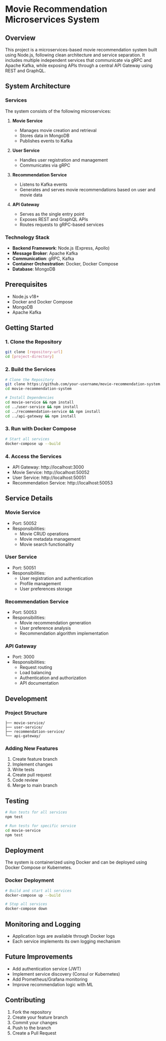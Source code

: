 # Movie Recommendation Microservices System

## Overview
This project is a microservices-based movie recommendation system built using Node.js, following clean architecture and service separation. It includes multiple independent services that communicate via gRPC and Apache Kafka, while exposing APIs through a central API Gateway using REST and GraphQL.


## System Architecture

### Services
The system consists of the following microservices:

1. **Movie Service**
   - Manages movie creation and retrieval
   - Stores data in MongoDB
   - Publishes events to Kafka

2. **User Service**
   - Handles user registration and management
   - Communicates via gRPC

3. **Recommendation Service**
   - Listens to Kafka events
   - Generates and serves movie recommendations based on user and movie data

4. **API Gateway**
   - Serves as the single entry point
   - Exposes REST and GraphQL APIs
   - Routes requests to gRPC-based services

### Technology Stack
- **Backend Framework**: Node.js (Express, Apollo)
- **Message Broker**: Apache Kafka
- **Communication**: gRPC, Kafka
- **Container Orchestration**: Docker, Docker Compose
- **Database**: MongoDB

## Prerequisites
- Node.js v18+
- Docker and Docker Compose
- MongoDB 
- Apache Kafka

## Getting Started

### 1. Clone the Repository
```bash
git clone [repository-url]
cd [project-directory]
```

### 2. Build the Services
```bash
# Clone the Repository
git clone https://github.com/your-username/movie-recommendation-system.git
cd movie-recommendation-system

# Install Dependencies
cd movie-service && npm install
cd ../user-service && npm install
cd ../recommendation-service && npm install
cd ../api-gateway && npm install
```

### 3. Run with Docker Compose
```bash
# Start all services
docker-compose up --build
```

### 4. Access the Services
- API Gateway: http://localhost:3000
- Movie Service: http://localhost:50052
- User Service: http://localhost:50051
- Recommendation Service: http://localhost:50053

## Service Details

### Movie Service
- Port: 50052
- Responsibilities:
  - Movie CRUD operations
  - Movie metadata management
  - Movie search functionality

### User Service
- Port: 50051
- Responsibilities:
  - User registration and authentication
  - Profile management
  - User preferences storage

### Recommendation Service
- Port: 50053
- Responsibilities:
  - Movie recommendation generation
  - User preference analysis
  - Recommendation algorithm implementation

### API Gateway
- Port: 3000
- Responsibilities:
  - Request routing
  - Load balancing
  - Authentication and authorization
  - API documentation

## Development

### Project Structure
```
├── movie-service/
├── user-service/
├── recommendation-service/
└── api-gateway/
```

### Adding New Features
1. Create feature branch
2. Implement changes
3. Write tests
4. Create pull request
5. Code review
6. Merge to main branch

## Testing
```bash
# Run tests for all services
npm test

# Run tests for specific service
cd movie-service
npm test
```

## Deployment
The system is containerized using Docker and can be deployed using Docker Compose or Kubernetes.

### Docker Deployment
```bash
# Build and start all services
docker-compose up --build

# Stop all services
docker-compose down
```

## Monitoring and Logging
- Application logs are available through Docker logs
- Each service implements its own logging mechanism

## Future Improvements
- Add authentication service (JWT)
- Implement service discovery (Consul or Kubernetes)
- Add Prometheus/Grafana monitoring
- Improve recommendation logic with ML

## Contributing
1. Fork the repository
2. Create your feature branch
3. Commit your changes
4. Push to the branch
5. Create a Pull Request

